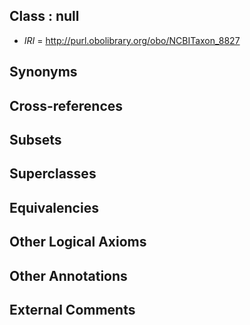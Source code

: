 
## Class : null

 * *IRI* = http://purl.obolibrary.org/obo/NCBITaxon_8827

## Synonyms


## Cross-references


## Subsets


## Superclasses


## Equivalencies


## Other Logical Axioms


## Other Annotations


## External Comments

